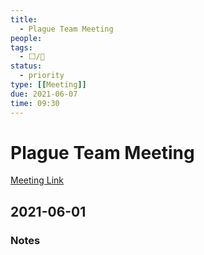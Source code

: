 ```yaml
---
title:
  - Plague Team Meeting
people:
tags:
  - ⬜/🧨  
status:
  - priority  
type: [[Meeting]]
due: 2021-06-07
time: 09:30
---
```


# Plague Team Meeting

[Meeting Link]()

## 2021-06-01

### Notes